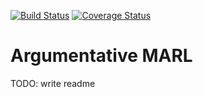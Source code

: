 [![Build Status](https://travis-ci.com/SwamyDev/AMARL.svg?branch=main)](https://travis-ci.com/SwamyDev/AMARL) [![Coverage Status](https://coveralls.io/repos/github/SwamyDev/AMARL/badge.svg?branch=main)](https://coveralls.io/github/SwamyDev/AMARL?branch=main)
# Argumentative MARL

TODO: write readme
